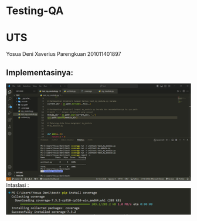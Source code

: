 # Testing-QA
# UTS 

Yosua Deni Xaverius Parengkuan
201011401897
  

## Implementasinya:
<img width="960" alt="1" src="https://github.com/Yosuadeni/Testing-QA/blob/main/assets/awal.png">
Intaslasi :
<img width="960" alt="1" src="https://github.com/Yosuadeni/Testing-QA/blob/main/assets/installng.png">



